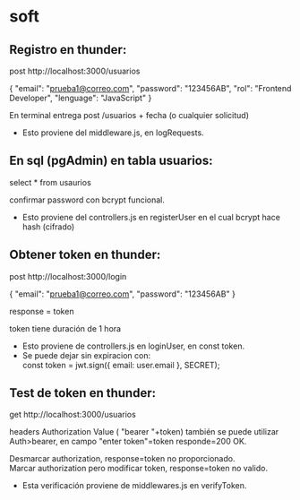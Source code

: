 # soft

## Registro en thunder:

post http://localhost:3000/usuarios

{
  "email": "prueba1@correo.com",
  "password": "123456AB",
  "rol": "Frontend Developer",
  "lenguage": "JavaScript"
}

En terminal entrega post /usuarios + fecha (o cualquier solicitud)
- Esto proviene del middleware.js, en logRequests. 


## En sql (pgAdmin) en tabla usuarios:

select * from usaurios
 
confirmar password con bcrypt funcional.
- Esto proviene del controllers.js en registerUser en el cual bcrypt hace hash (cifrado)


## Obtener token en thunder:

post http://localhost:3000/login

{
  "email": "prueba1@correo.com",
  "password": "123456AB"
}

response = token

token tiene duración de 1 hora
- Esto proviene de controllers.js en loginUser, en const token.
- Se puede dejar sin expiracion con:  
const token = jwt.sign({ email: user.email }, SECRET);

## Test de token en thunder:

get http://localhost:3000/usuarios

headers
Authorization Value ( "bearer "+token) 
también se puede utilizar  
Auth>bearer, en campo "enter token"=token
responde=200 OK.  

Desmarcar authorization, response=token no proporcionado.  
Marcar authorization pero modificar token, response=token no valido.  

- Esta verificación proviene de middlewares.js en verifyToken.
